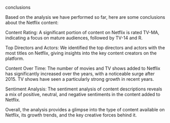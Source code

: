 conclusions

Based on the analysis we have performed so far, here are some conclusions about the Netflix content:

Content Rating: A significant portion of content on Netflix is rated TV-MA, indicating a focus on mature audiences, followed by TV-14 and R.

Top Directors and Actors: We identified the top directors and actors with the most titles on Netflix, giving insights into the key content creators on the platform.

Content Over Time: The number of movies and TV shows added to Netflix has significantly increased over the years, with a noticeable surge after 2015. TV shows have seen a particularly strong growth in recent years.

Sentiment Analysis: The sentiment analysis of content descriptions reveals a mix of positive, neutral, and negative sentiments in the content added to Netflix.

Overall, the analysis provides a glimpse into the type of content available on Netflix, its growth trends, and the key creative forces behind it.
